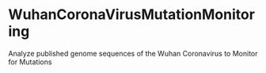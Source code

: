 # WuhanCoronaVirusMutationMonitoring
Analyze published genome sequences of the Wuhan Coronavirus to Monitor for Mutations
